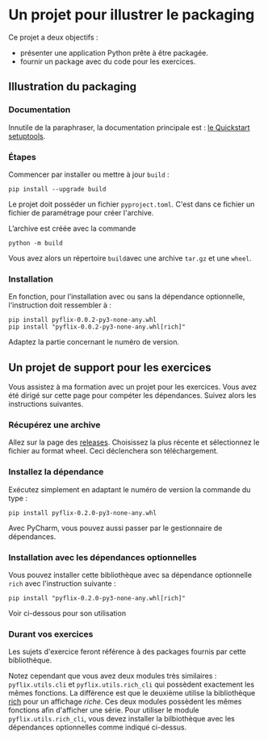 # Un projet pour illustrer le packaging

Ce projet a deux objectifs :
- présenter une application Python prête à être packagée.
- fournir un package avec du code pour les exercices.

## Illustration du packaging
### Documentation
Innutile de la paraphraser, la documentation principale est : [le Quickstart setuptools](https://setuptools.pypa.io/en/latest/userguide/quickstart.html).

### Étapes
Commencer par installer ou mettre à jour `build` :

```
pip install --upgrade build
```

Le projet doit posséder un fichier `pyproject.toml`. C'est dans ce fichier un fichier de
paramétrage pour créer l'archive.

L’archive est créée avec la commande
```
python -m build
```
Vous avez alors un répertoire `build`avec une archive `tar.gz` et une `wheel`.

### Installation
En fonction, pour l’installation avec ou sans la dépendance optionnelle, l'instruction doit
ressembler à :
```
pip install pyflix-0.0.2-py3-none-any.whl
pip install "pyflix-0.0.2-py3-none-any.whl[rich]"
```

Adaptez la partie concernant le numéro de version.

## Un projet de support pour les exercices
Vous assistez à ma formation avec un projet pour les exercices. Vous avez été dirigé sur cette
page pour compéter les dépendances. Suivez alors les instructions suivantes.

### Récupérez une archive
Allez sur la page des [releases](https://github.com/darko-itpro/pyschool-lib/releases). Choisissez
la plus récente et sélectionnez le fichier au format wheel. Ceci déclenchera son téléchargement.

### Installez la dépendance
Exécutez simplement en adaptant le numéro de version la commande du type :
```
pip install pyflix-0.2.0-py3-none-any.whl
```

Avec PyCharm, vous pouvez aussi passer par le gestionnaire de dépendances.

### Installation avec les dépendances optionnelles
Vous pouvez installer cette bibliothèque avec sa dépendance optionnelle `rich` avec l'instruction
suivante :
```
pip install "pyflix-0.2.0-py3-none-any.whl[rich]"
```

Voir ci-dessous pour son utilisation

### Durant vos exercices
Les sujets d'exercice feront référence à des packages fournis par cette bibliothèque.

Notez cependant que vous avez deux modules très similaires : `pyflix.utils.cli` et
`pyflix.utils.rich_cli` qui possèdent exactement les mêmes fonctions. La différence est que le
deuxième utilise la bibliothèque [rich](https://rich.readthedocs.io/en/stable/introduction.html)
pour un affichage *riche*. Ces deux modules possèdent les mêmes fonctions afin d'afficher une
série. Pour utiliser le module `pyflix.utils.rich_cli`, vous devez installer la bilbiothèque avec
les dépendances optionnelles comme indiqué ci-dessus. 
